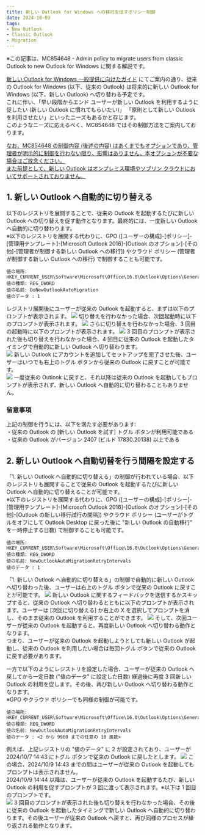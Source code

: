 ```yaml
---
title: 新しい Outlook for Windows への移行を促すポリシー制御
date: 2024-10-09
tags: 
- New Outlook
- Classic Outlook
- Migration
---
```


※この記事は、MC854648 - Admin policy to migrate users from classic Outlook to new Outlook for Windows に関する解説です。

[新しい Outlook for Windows 一般提供に向けたガイド](https://jpmessaging.github.io/blog/new-outlook-for-windows-a-guide-to-product-availability/) にてご案内の通り、従来の Outlook for Windows (以下、従来の Outlook) は将来的に新しい Outlook for Windows (以下、新しい Outlook) へ切り替わる予定です。  
これに伴い、「早い段階からエンド ユーザーが新しい Outlook を利用するように促したい (新しい Outlook に慣れてもらいたい)」 「原則として新しい Outlook を利用させたい」といったニーズもあるかと存じます。  
このようなニーズに応えるべく、MC854648 ではその制御方法をご案内しております。  

<u>なお、MC854648 の制御内容 (後述の内容) はあくまでもオプションであり、管理者が明示的に制御を行わない限り、影響はありません。本オプションが不要な場合はご放念ください。  
また前提として、新しい Outlook はオンプレミス環境やソブリン クラウドにおいてサポートされておりません。</u>

## 1. 新しい Outlook へ自動的に切り替える
以下のレジストリを展開することで、従来の Outlook を起動するたびに新しい Outlook への切り替えを促す動作となります。最終的には、一度新しい Outlook へ自動的に切り替わります。  
※以下のレジストリを展開する代わりに、GPO ([ユーザーの構成]-[ポリシー]-[管理用テンプレート]-[Microsoft Outlook 2016]-[Outlook のオプション]-[その他]-[管理者が制御する新しい Outlook への移行]) やクラウド ポリシー (管理者が制御する新しい Outlook への移行) で制御することも可能です。
```
値の場所: HKEY_CURRENT_USER\Software\Microsoft\Office\16.0\Outlook\Options\General
値の種類: REG_DWORD
値の名前: DoNewOutlookAutoMigration
値のデータ : 1
```
レジストリ展開後にユーザーが従来の Outlook を起動すると、まずは以下のプロンプトが表示されます。
![](image-3.png)
切り替えを行わなかった場合、次回起動時に以下のプロンプトが表示されます。
![](image-4.png)
さらに切り替えを行わなかった場合、3 回目の起動時に以下のプロンプトが表示されます。
![](image-5.png)
3 回目のプロンプトが表示された後も切り替えを行わなかった場合、4 回目に従来の Outlook を起動したタイミングで自動的に新しい Outlook へ切り替わります。  
![](image-6.png)
新しい Outlook にアカウントを追加してセットアップを完了させた後、ユーザーはいつでも右上のトグル ボタンから従来の Outlook に戻すことが可能です。  
![](image-7.png)
一度従来の Outlook に戻すと、それ以降は従来の Outlook を起動してもプロンプトが表示されず、新しい Outlook へ自動的に切り替わることもありません。

### 留意事項
上記の制御を行うには、以下を満たす必要があります:  
・従来の Outlook の [新しい Outlook を試す] トグル ボタンが利用可能である  
・従来の Outlook がバージョン 2407 (ビルド 17830.20138) 以上である

## 2. 新しい Outlook へ自動切替を行う間隔を設定する
「1. 新しい Outlook へ自動的に切り替える」の制御が行われている場合、以下のレジストリも展開することで従来の Outlook を起動するたびに新しい Outlook へ自動的に切り替えることが可能です。  
※以下のレジストリを展開する代わりに、GPO ([ユーザーの構成]-[ポリシー]-[管理用テンプレート]-[Microsoft Outlook 2016]-[Outlook のオプション]-[その他]-[Outlook の新しい移行試行の間隔]) やクラウド ポリシー (ユーザーがトグルをオフにして Outlook Desktop に戻った後に "新しい Outlook の自動移行" を一時停止する日数) で制御することも可能です。
```
値の場所: HKEY_CURRENT_USER\Software\Microsoft\Office\16.0\Outlook\Options\General
値の種類: REG_DWORD
値の名前: NewOutlookAutoMigrationRetryIntervals
値のデータ : 1
```
「1. 新しい Outlook へ自動的に切り替える」の制御で自動的に新しい Outlook へ切り替わった後、ユーザーは右上のトグル ボタンで従来の Outlook に戻すことが可能です。
![](image-10.png)
新しい Outlook に関するフィードバックを送信するかスキップすると、従来の Outlook へ切り替わるとともに以下のプロンプトが表示されます。ユーザーは [次回に切り替える] か右上の X を選択してプロンプトを消し、そのまま従来の Outlook を利用することができます。
![](image-11.png)
そして、次回ユーザーが従来の Outlook を起動すると、再度新しい Outlook へ切り替わる動作となります。  
つまり、ユーザーが従来の Outlook を起動しようとしても新しい Outlook が起動し、従来の Outlook を利用したい場合は毎回トグル ボタンで従来の Outlook に戻す必要があります。

一方で以下のようにレジストリを設定した場合、ユーザーが従来の Outlook へ戻してから一定日数 ("値のデータ" に設定した日数) 経過後に再度 3 回新しい Outlook の利用を促します。その後、再び新しい Outlook へ切り替わる動作となります。  
※GPO やクラウド ポリシーでも同様の制御が可能です。
```
値の場所: HKEY_CURRENT_USER\Software\Microsoft\Office\16.0\Outlook\Options\General  
値の種類: REG_DWORD  
値の名前: NewOutlookAutoMigrationRetryIntervals  
値のデータ : <2 から 9900 までの任意の 10 進数>
```
例えば、上記レジストリの "値のデータ" に 2 が設定されており、ユーザーが 2024/10/7 14:43 にトグル ボタンで従来の Outlook に戻したとします。
![](image-14.png)
この場合、2024/10/9 14:43 までの間はユーザーが従来の Outlook を起動してもプロンプトは表示されません。  
 2024/10/9 14:44 以降は、ユーザーが従来の Outlook を起動するたび、新しい Outlook の利用を促すプロンプトが 3 回に渡って表示されます。※以下は 1 回目のプロンプトです。  
![](image-15.png)
3 回目のプロンプトが表示された後も切り替えを行わなかった場合、その後に従来の Outlook を起動したタイミングで新しい Outlook へ自動的に切り替わります。その後ユーザーが従来の Outlook へ戻すと、再び同様のプロセスが繰り返される動作となります。


